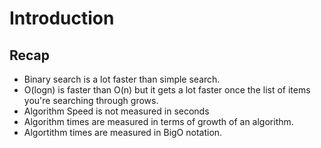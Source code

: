 # Introduction

## Recap

- Binary search is a lot faster than simple search.
- O(logn) is faster than O(n) but it gets a lot faster once the list of items you're searching through grows.
- Algorithm Speed is not measured in seconds
- Algorithm times are measured in terms of growth of an algorithm.
- Algortithm times are measured in BigO notation.
